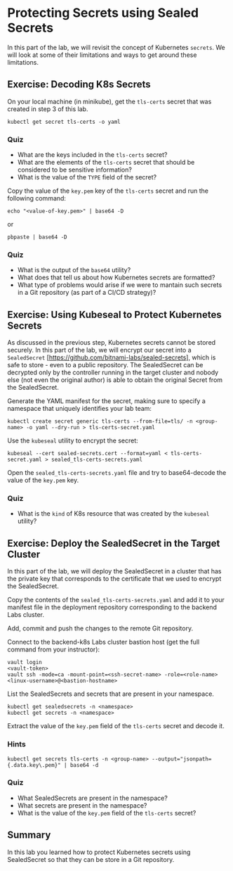 # Protecting Secrets using Sealed Secrets

In this part of the lab, we will revisit the concept of Kubernetes `secrets`. We will look at some of their limitations and ways to get around these limitations.

## Exercise: Decoding K8s Secrets

On your local machine (in minikube), get the `tls-certs` secret that was created in step 3 of this lab.

```
kubectl get secret tls-certs -o yaml
```

### Quiz

* What are the keys included in the `tls-certs` secret?
* What are the elements of the `tls-certs` secret that should be considered to be sensitive information?
* What is the value of the `TYPE` field of the secret?

Copy the value of the `key.pem` key of the `tls-certs` secret and run the following command:

```
echo "<value-of-key.pem>" | base64 -D
```

or

```
pbpaste | base64 -D
```

### Quiz

* What is the output of the `base64` utility?
* What does that tell us about how Kubernetes secrets are formatted?
* What type of problems would arise if we were to mantain such secrets in a Git repository (as part of a CI/CD strategy)?

## Exercise: Using Kubeseal to Protect Kubernetes Secrets

As discussed in the previous step, Kubernetes secrets cannot be stored securely. In this part of the lab, we will encrypt our secret into a `SealedSecret` [https://github.com/bitnami-labs/sealed-secrets], which is safe to store - even to a public repository. The SealedSecret can be decrypted only by the controller running in the target cluster and nobody else (not even the original author) is able to obtain the original Secret from the SealedSecret.

Generate the YAML manifest for the secret, making sure to specify a namespace that uniquely identifies your lab team:

```
kubectl create secret generic tls-certs --from-file=tls/ -n <group-name> -o yaml --dry-run > tls-certs-secret.yaml
```

Use the `kubeseal` utility to encrypt the secret:

```
kubeseal --cert sealed-secrets.cert --format=yaml < tls-certs-secret.yaml > sealed_tls-certs-secrets.yaml
```

Open the `sealed_tls-certs-secrets.yaml` file and try to base64-decode the value of the `key.pem` key.

### Quiz

* What is the `kind` of K8s resource that was created by the `kubeseal` utility?

## Exercise: Deploy the SealedSecret in the Target Cluster

In this part of the lab, we will deploy the SealedSecret in a cluster that has the private key that corresponds to the certificate that we used to encrypt the SealedSecret.

Copy the contents of the `sealed_tls-certs-secrets.yaml` and add it to your manifest file in the deployment repository corresponding to the backend Labs cluster.

Add, commit and push the changes to the remote Git repository.

Connect to the backend-k8s Labs cluster bastion host (get the full command from your instructor):

```
vault login
<vault-token>
vault ssh -mode=ca -mount-point=<ssh-secret-name> -role=<role-name> <linux-username>@<bastion-hostname>
```

List the SealedSecrets and secrets that are present in your namespace.

```
kubectl get sealedsecrets -n <namespace>
kubectl get secrets -n <namespace>
```

Extract the value of the `key.pem` field of the `tls-certs` secret and decode it.

### Hints

```
kubectl get secrets tls-certs -n <group-name> --output="jsonpath={.data.key\.pem}" | base64 -d
```

### Quiz

* What SealedSecrets are present in the namespace?
* What secrets are present in the namespace?
* What is the value of the `key.pem` field of the `tls-certs` secret?

## Summary

In this lab you learned how to protect Kubernetes secrets using SealedSecret so that they can be store in a Git repository.

